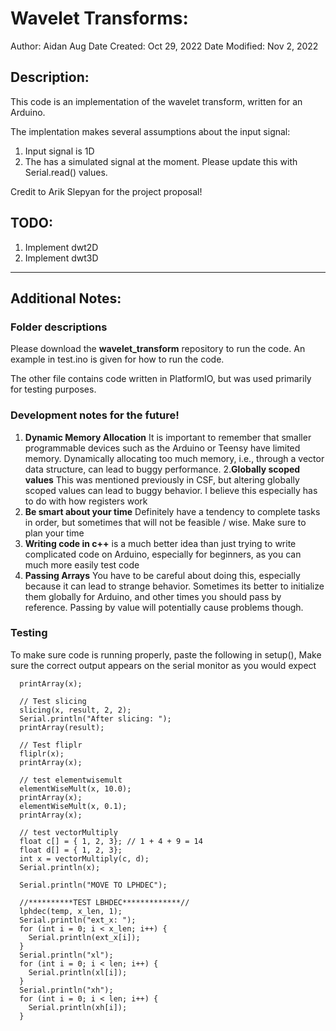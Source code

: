
# Wavelet Transforms:
Author: Aidan Aug
Date Created: Oct 29, 2022
Date Modified: Nov 2, 2022

## Description:

This code is an implementation of the wavelet transform, written for an Arduino.

The implentation makes several assumptions about the input signal:

1. Input signal is 1D
2. The has a simulated signal at the moment. Please update this with Serial.read() values.


Credit to Arik Slepyan for the project proposal!

## TODO:
1. Implement dwt2D
2. Implement dwt3D

---
## Additional Notes: 

### Folder descriptions
Please download the **wavelet_transform** repository to run the code. An example in test.ino is given for how to run the code.


The other file contains code written in PlatformIO, but was used primarily for testing purposes.

### Development notes for the future!
1. **Dynamic Memory Allocation** It is important to remember that smaller programmable devices such as the Arduino or Teensy have limited memory. Dynamically allocating too much memory, i.e., through a vector data structure, can lead to buggy performance.
2.**Globally scoped values** This was mentioned previously in CSF, but altering globally scoped values can lead to buggy behavior. I believe this especially has to do with how registers work
3. **Be smart about your time** Definitely have a tendency to complete tasks in order, but sometimes that will not be feasible / wise. Make sure to plan your time
4. **Writing code in c++** is a much better idea than just trying to write complicated code on Arduino, especially for beginners, as you can much more easily test code
5. **Passing Arrays** You have to be careful about doing this, especially because it can lead to strange behavior. Sometimes its better to initialize them globally for Arduino, and other times you should pass by reference. Passing by value will potentially cause problems though.


### Testing
To make sure code is running properly, paste the following in setup(), Make sure the correct output appears on the serial monitor as you would expect
```
  printArray(x);

  // Test slicing
  slicing(x, result, 2, 2);
  Serial.println("After slicing: ");
  printArray(result);

  // Test fliplr
  fliplr(x);
  printArray(x);

  // test elementwisemult
  elementWiseMult(x, 10.0);
  printArray(x);
  elementWiseMult(x, 0.1);
  printArray(x);

  // test vectorMultiply
  float c[] = { 1, 2, 3}; // 1 + 4 + 9 = 14
  float d[] = { 1, 2, 3};
  int x = vectorMultiply(c, d);
  Serial.println(x);

  Serial.println("MOVE TO LPHDEC");

  //**********TEST LBHDEC*************//
  lphdec(temp, x_len, 1);
  Serial.println("ext_x: ");
  for (int i = 0; i < x_len; i++) {
    Serial.println(ext_x[i]);
  }
  Serial.println("xl");
  for (int i = 0; i < len; i++) {
    Serial.println(xl[i]);
  }
  Serial.println("xh");
  for (int i = 0; i < len; i++) {
    Serial.println(xh[i]);
  }
  ```
